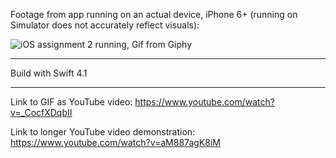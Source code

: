 Footage from app running on an actual device, iPhone 6+ (running on Simulator does not accurately reflect visuals):

![iOS assignment 2 running, Gif from Giphy](https://media.giphy.com/media/STfDCjLmOfeR7utwyt/giphy.gif)

-----

Build with Swift 4.1

-----

Link to GIF as YouTube video:
https://www.youtube.com/watch?v=_CocfXDqbII

Link to longer YouTube video demonstration:
https://www.youtube.com/watch?v=aM887agK8iM

